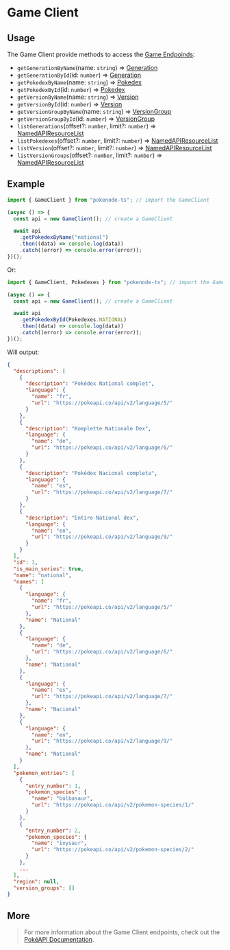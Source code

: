 # Game Client

## Usage

The Game Client provide methods to access the [Game Endpoinds](https://pokeapi.co/docs/v2#games-section):

- `getGenerationByName`(name: `string`) => [Generation](/docs/typings/game-typings#generation)
- `getGenerationById`(id: `number`) => [Generation](/docs/typings/game-typings#generation)
- `getPokedexByName`(name: `string`) => [Pokedex](/docs/typings/game-typings#pokedex)
- `getPokedexById`(id: `number`) => [Pokedex](/docs/typings/game-typings#pokedex)
- `getVersionByName`(name: `string`) => [Version](/docs/typings/game-typings#version)
- `getVersionById`(id: `number`) => [Version](/docs/typings/game-typings#version)
- `getVersionGroupByName`(name: `string`) => [VersionGroup](/docs/typings/game-typings#version-group)
- `getVersionGroupById`(id: `number`) => [VersionGroup](/docs/typings/game-typings#version-group)
- `listGenerations`(offset?: `number`, limit?: `number`) => [NamedAPIResourceList](/docs/typings/common-typings#named-api-resource-list)
- `listPokedexes`(offset?: `number`, limit?: `number`) => [NamedAPIResourceList](/docs/typings/common-typings#named-api-resource-list)
- `listVersion`(offset?: `number`, limit?: `number`) => [NamedAPIResourceList](/docs/typings/common-typings#named-api-resource-list)
- `listVersionGroups`(offset?: `number`, limit?: `number`) => [NamedAPIResourceList](/docs/typings/common-typings#named-api-resource-list)

## Example

```js
import { GameClient } from "pokenode-ts"; // import the GameClient

(async () => {
  const api = new GameClient(); // create a GameClient

  await api
    .getPokedexByName("national")
    .then((data) => console.log(data))
    .catch((error) => console.error(error));
})();
```

Or:

```js
import { GameClient, Pokedexes } from "pokenode-ts"; // import the GameClient and the Pokedexes enum

(async () => {
  const api = new GameClient(); // create a GameClient

  await api
    .getPokedexById(Pokedexes.NATIONAL)
    .then((data) => console.log(data))
    .catch((error) => console.error(error));
})();
```

Will output:

```json
{
  "descriptions": [
    {
      "description": "Pokédex National complet",
      "language": {
        "name": "fr",
        "url": "https://pokeapi.co/api/v2/language/5/"
      }
    },
    {
      "description": "Komplette Nationale Dex",
      "language": {
        "name": "de",
        "url": "https://pokeapi.co/api/v2/language/6/"
      }
    },
    {
      "description": "Pokédex Nacional completa",
      "language": {
        "name": "es",
        "url": "https://pokeapi.co/api/v2/language/7/"
      }
    },
    {
      "description": "Entire National dex",
      "language": {
        "name": "en",
        "url": "https://pokeapi.co/api/v2/language/9/"
      }
    }
  ],
  "id": 1,
  "is_main_series": true,
  "name": "national",
  "names": [
    {
      "language": {
        "name": "fr",
        "url": "https://pokeapi.co/api/v2/language/5/"
      },
      "name": "National"
    },
    {
      "language": {
        "name": "de",
        "url": "https://pokeapi.co/api/v2/language/6/"
      },
      "name": "National"
    },
    {
      "language": {
        "name": "es",
        "url": "https://pokeapi.co/api/v2/language/7/"
      },
      "name": "Nacional"
    },
    {
      "language": {
        "name": "en",
        "url": "https://pokeapi.co/api/v2/language/9/"
      },
      "name": "National"
    }
  ],
  "pokemon_entries": [
    {
      "entry_number": 1,
      "pokemon_species": {
        "name": "bulbasaur",
        "url": "https://pokeapi.co/api/v2/pokemon-species/1/"
      }
    },
    {
      "entry_number": 2,
      "pokemon_species": {
        "name": "ivysaur",
        "url": "https://pokeapi.co/api/v2/pokemon-species/2/"
      }
    },
    ...
  ],
  "region": null,
  "version_groups": []
}
```

## More

> For more information about the Game Client endpoints, check out the [PokéAPI Documentation](https://pokeapi.co/docs/v2#games-section).
